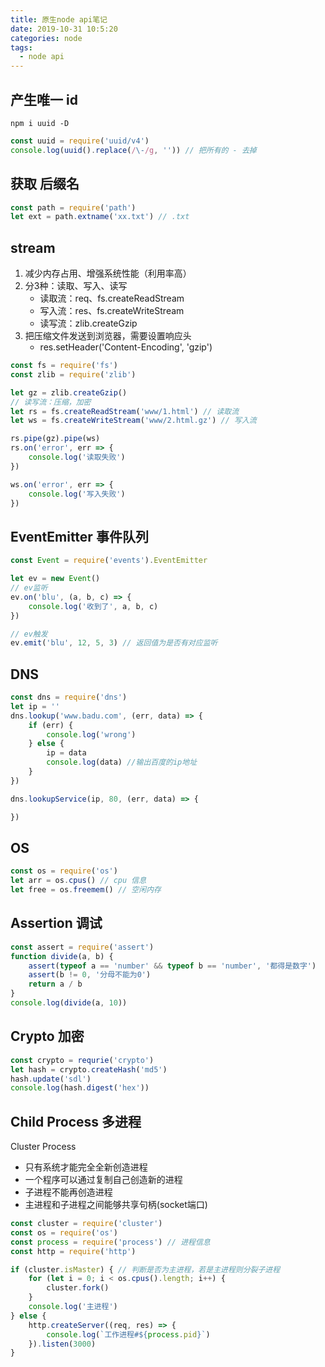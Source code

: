 ```yaml
---
title: 原生node api笔记 
date: 2019-10-31 10:5:20
categories: node
tags: 
  - node api
---
```


## 产生唯一 id   
`npm i uuid -D`  
```js
const uuid = require('uuid/v4')
console.log(uuid().replace(/\-/g, '')) // 把所有的 - 去掉
```

## 获取 后缀名
```js
const path = require('path')
let ext = path.extname('xx.txt') // .txt
```

## stream
1. 减少内存占用、增强系统性能（利用率高）
2. 分3种：读取、写入、读写
    - 读取流：req、fs.createReadStream
    - 写入流：res、fs.createWriteStream
    - 读写流：zlib.createGzip
3. 把压缩文件发送到浏览器，需要设置响应头
    - res.setHeader('Content-Encoding', 'gzip')  
<!-- more -->

```js
const fs = require('fs')
const zlib = require('zlib')

let gz = zlib.createGzip()
// 读写流：压缩，加密
let rs = fs.createReadStream('www/1.html') // 读取流
let ws = fs.createWriteStream('www/2.html.gz') // 写入流

rs.pipe(gz).pipe(ws)
rs.on('error', err => {
    console.log('读取失败')
})

ws.on('error', err => {
    console.log('写入失败')
})
```
## EventEmitter 事件队列

```js
const Event = require('events').EventEmitter

let ev = new Event()
// ev监听
ev.on('blu', (a, b, c) => {
    console.log('收到了', a, b, c)
})

// ev触发
ev.emit('blu', 12, 5, 3) // 返回值为是否有对应监听
```
## DNS

```js
const dns = require('dns')
let ip = ''
dns.lookup('www.badu.com', (err, data) => {
    if (err) {
        console.log('wrong')
    } else {
        ip = data
        console.log(data) //输出百度的ip地址
    }
})

dns.lookupService(ip, 80, (err, data) => {

})
```
## OS
```js
const os = require('os')
let arr = os.cpus() // cpu 信息
let free = os.freemem() // 空闲内存
```
## Assertion 调试

```js
const assert = require('assert')
function divide(a, b) {
    assert(typeof a == 'number' && typeof b == 'number', '都得是数字')
    assert(b != 0, '分母不能为0')
    return a / b
}
console.log(divide(a, 10))
```
## Crypto 加密

```js
const crypto = requrie('crypto')
let hash = crypto.createHash('md5')
hash.update('sdl')
console.log(hash.digest('hex'))
```
## Child Process 多进程
Cluster
Process 
+ 只有系统才能完全全新创造进程
+ 一个程序可以通过复制自己创造新的进程
+ 子进程不能再创造进程
+ 主进程和子进程之间能够共享句柄(socket端口)  

```js
const cluster = require('cluster')
const os = require('os')
const process = require('process') // 进程信息
const http = require('http')

if (cluster.isMaster) { // 判断是否为主进程，若是主进程则分裂子进程
    for (let i = 0; i < os.cpus().length; i++) {
        cluster.fork() 
    }
    console.log('主进程')
} else {
    http.createServer((req, res) => {
        console.log(`工作进程#${process.pid}`)
    }).listen(3000)
}
```  
